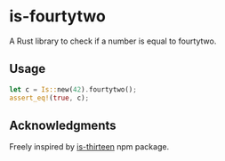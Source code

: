 # is-fourtytwo

A Rust library to check if a number is equal to fourtytwo.

## Usage

```rust
let c = Is::new(42).fourtytwo();
assert_eq!(true, c);
```
## Acknowledgments

Freely inspired by [is-thirteen](https://github.com/jezen/is-thirteen) npm package.